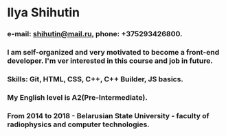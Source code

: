 # Ilya Shihutin
### e-mail: shihutin@mail.ru, phone: +375293426800.
### I am self-organized and very motivated to become a front-end developer. I'm ver interested in this course and job in future.
### Skills: Git, HTML, CSS, C++, C++ Builder, JS basics.
### My English level is A2(Pre-Intermediate).
### From 2014 to 2018 - Belarusian State University - faculty of radiophysics and computer technologies.

